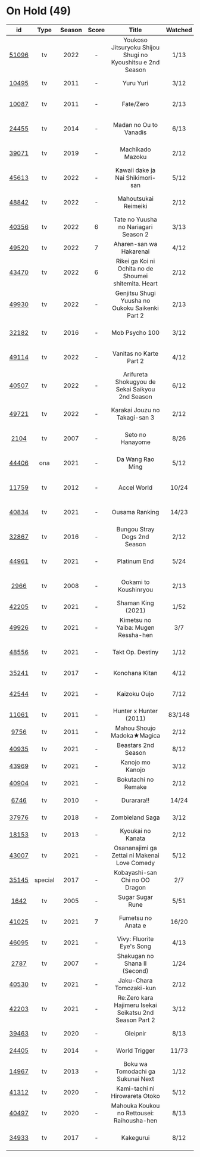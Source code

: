 # On Hold (49)

|                      id                      |   Type  | Season | Score |                            Title                           | Watched |    Updated    | Start Date |
| :------------------------------------------: | :-----: | :----: | :---: | :--------------------------------------------------------: | :-----: | :-----------: | :--------: |
| [51096](https://myanimelist.net/anime/51096) |    tv   |  2022  |   -   | Youkoso Jitsuryoku Shijou Shugi no Kyoushitsu e 2nd Season |   1/13  |  3 weeks ago  | 07/05/2022 |
| [10495](https://myanimelist.net/anime/10495) |    tv   |  2011  |   -   |                          Yuru Yuri                         |   3/12  |   Last month  | 06/30/2022 |
| [10087](https://myanimelist.net/anime/10087) |    tv   |  2011  |   -   |                          Fate/Zero                         |   2/13  |  5 months ago | 04/26/2022 |
| [24455](https://myanimelist.net/anime/24455) |    tv   |  2014  |   -   |                   Madan no Ou to Vanadis                   |   6/13  |  5 months ago | 04/22/2022 |
| [39071](https://myanimelist.net/anime/39071) |    tv   |  2019  |   -   |                      Machikado Mazoku                      |   2/12  |  5 months ago | 04/19/2022 |
| [45613](https://myanimelist.net/anime/45613) |    tv   |  2022  |   -   |              Kawaii dake ja Nai Shikimori-san              |   5/12  |  2 months ago | 04/10/2022 |
| [48842](https://myanimelist.net/anime/48842) |    tv   |  2022  |   -   |                    Mahoutsukai Reimeiki                    |   2/12  |  4 months ago | 04/09/2022 |
| [40356](https://myanimelist.net/anime/40356) |    tv   |  2022  |   6   |            Tate no Yuusha no Nariagari Season 2            |   3/13  |  4 months ago | 04/06/2022 |
| [49520](https://myanimelist.net/anime/49520) |    tv   |  2022  |   7   |                   Aharen-san wa Hakarenai                  |   4/12  |  3 weeks ago  | 04/01/2022 |
| [43470](https://myanimelist.net/anime/43470) |    tv   |  2022  |   6   |    Rikei ga Koi ni Ochita no de Shoumei shitemita. Heart   |   2/12  |  4 months ago | 04/01/2022 |
| [49930](https://myanimelist.net/anime/49930) |    tv   |  2022  |   -   |       Genjitsu Shugi Yuusha no Oukoku Saikenki Part 2      |   2/13  |  6 months ago | 03/01/2022 |
| [32182](https://myanimelist.net/anime/32182) |    tv   |  2016  |   -   |                       Mob Psycho 100                       |   3/12  |  8 months ago | 02/05/2022 |
| [49114](https://myanimelist.net/anime/49114) |    tv   |  2022  |   -   |                   Vanitas no Karte Part 2                  |   4/12  |  6 months ago | 01/15/2022 |
| [40507](https://myanimelist.net/anime/40507) |    tv   |  2022  |   -   |       Arifureta Shokugyou de Sekai Saikyou 2nd Season      |   6/12  |  6 months ago | 01/14/2022 |
| [49721](https://myanimelist.net/anime/49721) |    tv   |  2022  |   -   |                Karakai Jouzu no Takagi-san 3               |   2/12  |  8 months ago | 01/08/2022 |
|  [2104](https://myanimelist.net/anime/2104)  |    tv   |  2007  |   -   |                      Seto no Hanayome                      |   8/26  |  9 months ago | 01/05/2022 |
| [44406](https://myanimelist.net/anime/44406) |   ona   |  2021  |   -   |                      Da Wang Rao Ming                      |   5/12  |  7 months ago | 12/19/2021 |
| [11759](https://myanimelist.net/anime/11759) |    tv   |  2012  |   -   |                         Accel World                        |  10/24  |  9 months ago | 12/16/2021 |
| [40834](https://myanimelist.net/anime/40834) |    tv   |  2021  |   -   |                       Ousama Ranking                       |  14/23  |  6 months ago | 12/11/2021 |
| [32867](https://myanimelist.net/anime/32867) |    tv   |  2016  |   -   |                Bungou Stray Dogs 2nd Season                |   2/12  |  5 months ago | 10/25/2021 |
| [44961](https://myanimelist.net/anime/44961) |    tv   |  2021  |   -   |                        Platinum End                        |   5/24  |  8 months ago | 10/23/2021 |
|  [2966](https://myanimelist.net/anime/2966)  |    tv   |  2008  |   -   |                    Ookami to Koushinryou                   |   2/13  | 11 months ago | 10/20/2021 |
| [42205](https://myanimelist.net/anime/42205) |    tv   |  2021  |   -   |                     Shaman King (2021)                     |   1/52  |   Last year   | 10/14/2021 |
| [49926](https://myanimelist.net/anime/49926) |    tv   |  2021  |   -   |             Kimetsu no Yaiba: Mugen Ressha-hen             |   3/7   | 10 months ago | 10/11/2021 |
| [48556](https://myanimelist.net/anime/48556) |    tv   |  2021  |   -   |                      Takt Op. Destiny                      |   1/12  | 10 months ago | 10/06/2021 |
| [35241](https://myanimelist.net/anime/35241) |    tv   |  2017  |   -   |                       Konohana Kitan                       |   4/12  |   Last year   | 09/22/2021 |
| [42544](https://myanimelist.net/anime/42544) |    tv   |  2021  |   -   |                        Kaizoku Oujo                        |   7/12  | 11 months ago | 08/30/2021 |
| [11061](https://myanimelist.net/anime/11061) |    tv   |  2011  |   -   |                   Hunter x Hunter (2011)                   |  83/148 |  3 weeks ago  | 08/24/2021 |
|  [9756](https://myanimelist.net/anime/9756)  |    tv   |  2011  |   -   |                 Mahou Shoujo Madoka★Magica                 |   2/12  |   Last year   | 08/19/2021 |
| [40935](https://myanimelist.net/anime/40935) |    tv   |  2021  |   -   |                     Beastars 2nd Season                    |   8/12  |   Last year   | 07/20/2021 |
| [43969](https://myanimelist.net/anime/43969) |    tv   |  2021  |   -   |                      Kanojo mo Kanojo                      |   3/12  |   Last year   | 07/05/2021 |
| [40904](https://myanimelist.net/anime/40904) |    tv   |  2021  |   -   |                     Bokutachi no Remake                    |   2/12  |   Last year   | 07/04/2021 |
|  [6746](https://myanimelist.net/anime/6746)  |    tv   |  2010  |   -   |                         Durarara!!                         |  14/24  |   Last year   | 06/17/2021 |
| [37976](https://myanimelist.net/anime/37976) |    tv   |  2018  |   -   |                       Zombieland Saga                      |   3/12  |   Last year   | 05/28/2021 |
| [18153](https://myanimelist.net/anime/18153) |    tv   |  2013  |   -   |                      Kyoukai no Kanata                     |   2/12  |   Last year   | 05/27/2021 |
| [43007](https://myanimelist.net/anime/43007) |    tv   |  2021  |   -   |        Osananajimi ga Zettai ni Makenai Love Comedy        |   5/12  |   Last year   | 05/25/2021 |
| [35145](https://myanimelist.net/anime/35145) | special |  2017  |   -   |               Kobayashi-san Chi no OO Dragon               |   2/7   |   Last year   | 05/14/2021 |
|  [1642](https://myanimelist.net/anime/1642)  |    tv   |  2005  |   -   |                      Sugar Sugar Rune                      |   5/51  |  2 weeks ago  | 05/10/2021 |
| [41025](https://myanimelist.net/anime/41025) |    tv   |  2021  |   7   |                     Fumetsu no Anata e                     |  16/20  |  8 months ago | 04/28/2021 |
| [46095](https://myanimelist.net/anime/46095) |    tv   |  2021  |   -   |                  Vivy: Fluorite Eye's Song                 |   4/13  |   Last year   | 04/28/2021 |
|  [2787](https://myanimelist.net/anime/2787)  |    tv   |  2007  |   -   |                Shakugan no Shana II (Second)               |   1/24  |   Last year   | 02/19/2021 |
| [40530](https://myanimelist.net/anime/40530) |    tv   |  2021  |   -   |                   Jaku-Chara Tomozaki-kun                  |   2/12  |   Last year   | 01/09/2021 |
| [42203](https://myanimelist.net/anime/42203) |    tv   |  2021  |   -   |   Re:Zero kara Hajimeru Isekai Seikatsu 2nd Season Part 2  |   3/12  |   Last year   | 01/07/2021 |
| [39463](https://myanimelist.net/anime/39463) |    tv   |  2020  |   -   |                          Gleipnir                          |   8/13  |   Last year   | 12/16/2020 |
| [24405](https://myanimelist.net/anime/24405) |    tv   |  2014  |   -   |                        World Trigger                       |  11/73  |   Last year   | 12/01/2020 |
| [14967](https://myanimelist.net/anime/14967) |    tv   |  2013  |   -   |              Boku wa Tomodachi ga Sukunai Next             |   1/12  |   Last year   | 11/28/2020 |
| [41312](https://myanimelist.net/anime/41312) |    tv   |  2020  |   -   |               Kami-tachi ni Hirowareta Otoko               |   5/12  |   Last year   | 11/18/2020 |
| [40497](https://myanimelist.net/anime/40497) |    tv   |  2020  |   -   |         Mahouka Koukou no Rettousei: Raihousha-hen         |   8/13  |   Last year   | 10/04/2020 |
| [34933](https://myanimelist.net/anime/34933) |    tv   |  2017  |   -   |                          Kakegurui                         |   8/12  |  8 months ago |      -     |